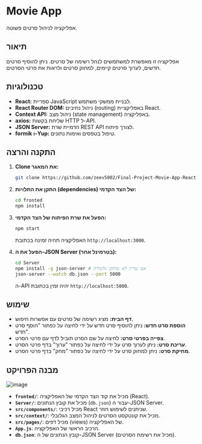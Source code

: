 # Movie App

אפליקציה לניהול סרטים פשוטה.

## תיאור

אפליקציה זו מאפשרת למשתמשים לנהל רשימה של סרטים. ניתן להוסיף סרטים חדשים, לערוך סרטים קיימים, למחוק סרטים ולראות את פרטי הסרטים.

## טכנולוגיות

* **React:** ספריית JavaScript לבניית ממשקי משתמש.
* **React Router DOM:** ניהול נתיבים (routing) באפליקציית React.
* **Context API:** ניהול מצב (state management) באפליקציה.
* **axios:** שליחת בקשות HTTP ל-API.
* **JSON Server:** הדמיית שרת REST API לצורך פיתוח.
* **formik ו-Yup:** טיפול בטפסים ואימות נתונים.

## התקנה והרצה

1.  **Clone את המאגר:**

    ```bash
    git clone https://github.com/zeev5002/Final-Project-Movie-App-React
2.  **התקן את התלויות (dependencies) של הצד הקדמי:**

    ```bash
    cd fronted
    npm install
    ```

3.  **הפעל את שרת הפיתוח של הצד הקדמי:**

    ```bash
    npm start
    ```

    האפליקציה תהיה זמינה בכתובת `http://localhost:3000`.

4.  **הפעל את ה-JSON Server (בטרמינל אחר):**

    ```bash
    cd Server
    npm install -g json-server # אם עדיין לא מותקן גלובלית
    json-server --watch db.json --port 5000
    ```

    ה-API יהיה זמין בכתובת `http://localhost:5000`.

## שימוש

* **דף הבית:** מציג רשימה של סרטים עם אפשרות חיפוש.
* **הוספת סרט חדש:** ניתן להוסיף סרט חדש על ידי לחיצה על כפתור "הוסף סרט חדש".
* **צפייה בפרטי סרט:** לחיצה על שם הסרט תוביל לדף עם פרטי הסרט.
* **עריכת סרט:** ניתן לערוך סרט על ידי לחיצה על כפתור "ערוך" בדף פרטי הסרט.
* **מחיקת סרט:** ניתן למחוק סרט על ידי לחיצה על כפתור "מחק" בדף פרטי הסרט.

## מבנה הפרויקט

![image](https://github.com/user-attachments/assets/a259f671-028a-4dc3-92a1-721cf7ac5d8d)

* **`fronted/`**: מכיל את קוד הצד הקדמי של האפליקציה (React).
* **`Server/`**: מכיל את קובץ הנתונים (`db.json`) עבור ה-JSON Server.
* **`src/components/`**: מכיל רכיבי React שניתנים לשימוש חוזר.
* **`src/context/`**: מכיל את קונטקסט הסרטים לניהול המצב הגלובלי.
* **`src/pages/`**: מכיל דפים (views) של האפליקציה.
* **`App.js`**: הרכיב הראשי של האפליקציה.
* **`db.json`**: קובץ הנתונים של ה-JSON Server (מכיל את רשימת הסרטים).
